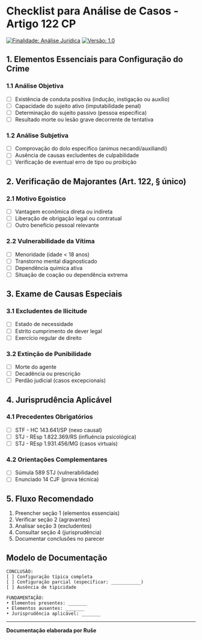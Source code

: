 # Checklist para Análise de Casos - Artigo 122 CP

[![Finalidade: Análise Jurídica](https://img.shields.io/badge/Finalidade-Análise_Jurídica-important)](https://www.planalto.gov.br)
[![Versão: 1.0](https://img.shields.io/badge/Versão-1.0-blue)](https://github.com/Ruse-juridico/artigo-122-codigo-penal)

## 1. Elementos Essenciais para Configuração do Crime

### 1.1 Análise Objetiva
- [ ] Existência de conduta positiva (indução, instigação ou auxílio)
- [ ] Capacidade do sujeito ativo (imputabilidade penal)
- [ ] Determinação do sujeito passivo (pessoa específica)
- [ ] Resultado morte ou lesão grave decorrente de tentativa

### 1.2 Análise Subjetiva
- [ ] Comprovação do dolo específico (animus necandi/auxiliandi)
- [ ] Ausência de causas excludentes de culpabilidade
- [ ] Verificação de eventual erro de tipo ou proibição

## 2. Verificação de Majorantes (Art. 122, § único)

### 2.1 Motivo Egoístico
- [ ] Vantagem econômica direta ou indireta
- [ ] Liberação de obrigação legal ou contratual
- [ ] Outro benefício pessoal relevante

### 2.2 Vulnerabilidade da Vítima
- [ ] Menoridade (idade < 18 anos)
- [ ] Transtorno mental diagnosticado
- [ ] Dependência química ativa
- [ ] Situação de coação ou dependência extrema

## 3. Exame de Causas Especiais

### 3.1 Excludentes de Ilicitude
- [ ] Estado de necessidade
- [ ] Estrito cumprimento de dever legal
- [ ] Exercício regular de direito

### 3.2 Extinção de Punibilidade
- [ ] Morte do agente
- [ ] Decadência ou prescrição
- [ ] Perdão judicial (casos excepcionais)

## 4. Jurisprudência Aplicável

### 4.1 Precedentes Obrigatórios
- [ ] STF - HC 143.641/SP (nexo causal)
- [ ] STJ - REsp 1.822.369/RS (influência psicológica)
- [ ] STJ - REsp 1.931.456/MG (casos virtuais)

### 4.2 Orientações Complementares
- [ ] Súmula 589 STJ (vulnerabilidade)
- [ ] Enunciado 14 CJF (prova técnica)

## 5. Fluxo Recomendado

1. Preencher seção 1 (elementos essenciais)
2. Verificar seção 2 (agravantes)
3. Analisar seção 3 (excludentes)
4. Consultar seção 4 (jurisprudência)
5. Documentar conclusões no parecer

## Modelo de Documentação

```legal
CONCLUSÃO:
[ ] Configuração típica completa
[ ] Configuração parcial (especificar: ___________)
[ ] Ausência de tipicidade

FUNDAMENTAÇÃO:
• Elementos presentes: _______
• Elementos ausentes: _______
• Jurisprudência aplicável: _______
```

---

**Documentação elaborada por Ruše**  

